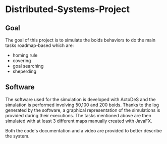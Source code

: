 # Distributed-Systems-Project
## Goal
The goal of this project is to simulate the boids behaviors to do the main tasks roadmap-based which are:
- homing rule
- covering
- goal searching
- sheperding
## Software
The software used for the simulation is developed with ActoDeS and the simulation is performed involving 50,100 and 200 boids. Thanks to the log generated by the software, a graphical representation of the simulations is provided during their executions.
The tasks mentioned above are then simulated with at least 3 different maps manually created with JavaFX.

Both the code's documentation and a video are provided to better describe the system.
